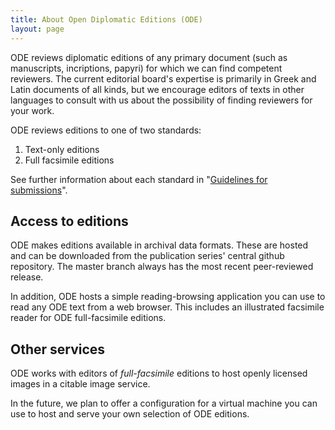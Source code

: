 ```yaml
---
title: About Open Diplomatic Editions (ODE)
layout: page
---
```



ODE reviews diplomatic editions of any primary document (such as manuscripts, incriptions, papyri) for which we can find competent reviewers.  The current editorial board's expertise is primarily in Greek and Latin documents of all kinds, but we encourage editors of texts in other languages to consult with us about the possibility of finding reviewers for your work.

ODE reviews editions to one of two standards:

1. Text-only editions
2. Full facsimile editions


See further information about each standard in "[Guidelines for submissions](../guidelines)".


## Access to editions ##


ODE makes editions available in archival data formats.  These are hosted and can be downloaded from the publication series' central github repository.  The master branch always has the most recent peer-reviewed release.  

In addition, ODE hosts a simple reading-browsing application you can use to read any ODE text from a web browser.  This includes an illustrated facsimile reader for ODE full-facsimile editions.


## Other services ##

ODE works with editors of *full-facsimile* editions to host openly licensed images in a citable image service.

In the future, we plan to offer a configuration for a virtual machine you can use to host and serve your own selection of ODE editions.






